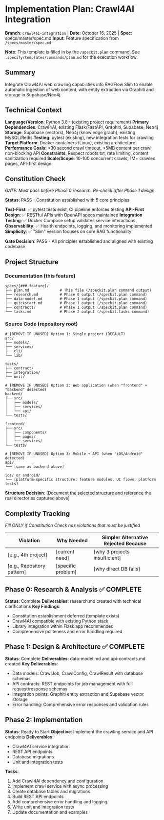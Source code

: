 # Implementation Plan: Crawl4AI Integration

**Branch**: `crawl4ai-integration` | **Date**: October 16, 2025 | **Spec**: specs/master/spec.md
**Input**: Feature specification from `/specs/master/spec.md`

**Note**: This template is filled in by the `/speckit.plan` command. See `.specify/templates/commands/plan.md` for the execution workflow.

## Summary

Integrate Crawl4AI web crawling capabilities into RAGFlow Slim to enable automatic ingestion of web content, with entity extraction via Graphiti and storage in Supabase/Neo4j.

## Technical Context

**Language/Version**: Python 3.8+ (existing project requirement)
**Primary Dependencies**: Crawl4AI, existing Flask/FastAPI, Graphiti, Supabase, Neo4j
**Storage**: Supabase (vectors), Neo4j (knowledge graph), existing MySQL/Redis
**Testing**: pytest (existing), new integration tests for crawling
**Target Platform**: Docker containers (Linux), existing architecture
**Performance Goals**: <30 second crawl timeout, <5MB content per crawl, non-blocking API
**Constraints**: Respect robots.txt, rate limiting, content sanitization required
**Scale/Scope**: 10-100 concurrent crawls, 1M+ crawled pages, API-first design

## Constitution Check

*GATE: Must pass before Phase 0 research. Re-check after Phase 1 design.*

**Status**: PASS - Constitution established with 5 core principles

**Test-First**: ✅ pytest tests exist, CI pipeline enforces testing
**API-First Design**: ✅ RESTful APIs with OpenAPI specs maintained
**Integration Testing**: ✅ Docker Compose setup validates service interactions
**Observability**: ✅ Health endpoints, logging, and monitoring implemented
**Simplicity**: ✅ "Slim" version focuses on core RAG functionality

**Gate Decision**: PASS - All principles established and aligned with existing codebase

## Project Structure

### Documentation (this feature)

```
specs/[###-feature]/
├── plan.md              # This file (/speckit.plan command output)
├── research.md          # Phase 0 output (/speckit.plan command)
├── data-model.md        # Phase 1 output (/speckit.plan command)
├── quickstart.md        # Phase 1 output (/speckit.plan command)
├── contracts/           # Phase 1 output (/speckit.plan command)
└── tasks.md             # Phase 2 output (/speckit.tasks command)
```

### Source Code (repository root)
<!--
  ACTION REQUIRED: Replace the placeholder tree below with the concrete layout
  for this feature. Delete unused options and expand the chosen structure with
  real paths (e.g., apps/admin, packages/something). The delivered plan must
  not include Option labels.
-->

```
# [REMOVE IF UNUSED] Option 1: Single project (DEFAULT)
src/
├── models/
├── services/
├── cli/
└── lib/

tests/
├── contract/
├── integration/
└── unit/

# [REMOVE IF UNUSED] Option 2: Web application (when "frontend" + "backend" detected)
backend/
├── src/
│   ├── models/
│   ├── services/
│   └── api/
└── tests/

frontend/
├── src/
│   ├── components/
│   ├── pages/
│   └── services/
└── tests/

# [REMOVE IF UNUSED] Option 3: Mobile + API (when "iOS/Android" detected)
api/
└── [same as backend above]

ios/ or android/
└── [platform-specific structure: feature modules, UI flows, platform tests]
```

**Structure Decision**: [Document the selected structure and reference the real
directories captured above]

## Complexity Tracking

*Fill ONLY if Constitution Check has violations that must be justified*

| Violation | Why Needed | Simpler Alternative Rejected Because |
|-----------|------------|-------------------------------------|
| [e.g., 4th project] | [current need] | [why 3 projects insufficient] |
| [e.g., Repository pattern] | [specific problem] | [why direct DB fails] |

## Phase 0: Research & Analysis ✅ COMPLETE
**Status**: Complete
**Deliverables**: research.md created with technical clarifications
**Key Findings**:
- Constitution establishment deferred (template exists)
- Crawl4AI compatible with existing Python stack
- Library integration within Flask app recommended
- Comprehensive politeness and error handling required

## Phase 1: Design & Architecture ✅ COMPLETE
**Status**: Complete
**Deliverables**: data-model.md and api-contracts.md created
**Key Deliverables**:
- Data models: CrawlJob, CrawlConfig, CrawlResult with database schemas
- API contracts: REST endpoints for job management with full request/response schemas
- Integration points: Graphiti entity extraction and Supabase vector storage
- Error handling: Comprehensive error responses and validation rules

## Phase 2: Implementation
**Status**: Ready to Start
**Objective**: Implement the crawling service and API endpoints
**Deliverables**:
- Crawl4AI service integration
- REST API endpoints
- Database migrations
- Unit and integration tests

**Tasks**:
1. Add Crawl4AI dependency and configuration
2. Implement crawl service with async processing
3. Create database tables and migrations
4. Build REST API endpoints
5. Add comprehensive error handling and logging
6. Write unit and integration tests
7. Update documentation and examples

